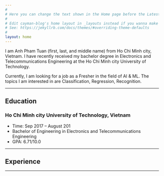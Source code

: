 ```yaml
---
#
# Here you can change the text shown in the Home page before the Latest Posts section.
#
# Edit cayman-blog's home layout in _layouts instead if you wanna make some changes
# See: https://jekyllrb.com/docs/themes/#overriding-theme-defaults
#
layout: home
---
```



I am Anh Pham Tuan (first, last, and middle name) from Ho Chi Minh city, Vietnam. I have recently received my bachelor degree in Electronics and Telecommunications Engineering at the Ho Chi Minh city University of Technology.

Currently, I am looking for a job as a Fresher in the field of AI & ML. The topics I am interested in are Classification, Regression, Recognition.


------
## Education


### Ho Chi Minh city University of Technology, Vietnam
* Time: Sep 2017 – August 201
* Bachelor of Engineering in Electronics and Telecommunications Engineering
* GPA: 6.71/10.0  



------
## Experience




------





















































































